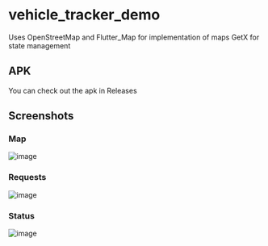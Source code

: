 # vehicle_tracker_demo
Uses OpenStreetMap and Flutter_Map for implementation of maps
GetX for state management

## APK
You can check out the apk in Releases

## Screenshots
### Map
![image](https://github.com/achintya-7/vehicle_tracker_demo/assets/67036708/873851c3-abd7-4447-8a42-4e44f59ed8b9)

### Requests
![image](https://github.com/achintya-7/vehicle_tracker_demo/assets/67036708/ccc9b0c5-559b-44a1-9087-4c27b2aed96e)

### Status
![image](https://github.com/achintya-7/vehicle_tracker_demo/assets/67036708/f5d823a6-6b9d-44ea-af72-ad8b03af35cd)


